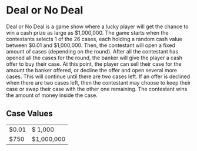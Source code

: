 # Deal or No Deal

Deal or No Deal is a game show where a lucky player will get the chance to win a cash prize as large as $1,000,000. The game starts when the contestants selects 1 of the 26 cases, each holding a random cash value between $0.01 and $1,000,000. Then, the contestant will open a fixed amount of cases (depending on the round). After all the contestant has opened all the cases for the round, the banker will give the player a cash offer to buy their case. At this point, the player can sell their case for the amount the banker offered, or decline the offer and open several more cases. This will continue until there are two cases left. If an offer is declined when there are two cases left, then the contestant may choose to keep their case or swap their case with the other one remaining. The contestant wins the amount of money inside the case.

## Case Values

|  |  |
| ------------- | ------------- |
| $0.01 | $ 1,000 |
| $750 | $1,000,000 |
